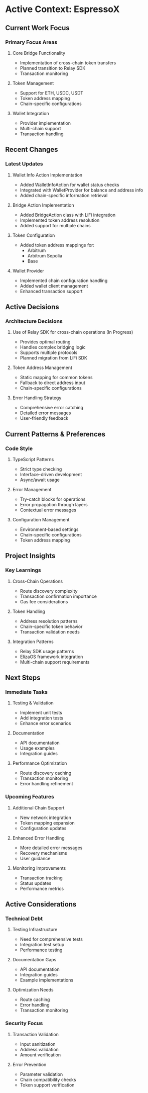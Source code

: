 # Active Context: EspressoX

## Current Work Focus

### Primary Focus Areas
1. Core Bridge Functionality
   - Implementation of cross-chain token transfers
   - Planned transition to Relay SDK
   - Transaction monitoring

2. Token Management
   - Support for ETH, USDC, USDT
   - Token address mapping
   - Chain-specific configurations

3. Wallet Integration
   - Provider implementation
   - Multi-chain support
   - Transaction handling

## Recent Changes

### Latest Updates
1. Wallet Info Action Implementation
   - Added WalletInfoAction for wallet status checks
   - Integrated with WalletProvider for balance and address info
   - Added chain-specific information retrieval

2. Bridge Action Implementation
   - Added BridgeAction class with LiFi integration
   - Implemented token address resolution
   - Added support for multiple chains

2. Token Configuration
   - Added token address mappings for:
     - Arbitrum
     - Arbitrum Sepolia
     - Base

3. Wallet Provider
   - Implemented chain configuration handling
   - Added wallet client management
   - Enhanced transaction support

## Active Decisions

### Architecture Decisions
1. Use of Relay SDK for cross-chain operations (In Progress)
   - Provides optimal routing
   - Handles complex bridging logic
   - Supports multiple protocols
   - Planned migration from LiFi SDK

2. Token Address Management
   - Static mapping for common tokens
   - Fallback to direct address input
   - Chain-specific configurations

3. Error Handling Strategy
   - Comprehensive error catching
   - Detailed error messages
   - User-friendly feedback

## Current Patterns & Preferences

### Code Style
1. TypeScript Patterns
   - Strict type checking
   - Interface-driven development
   - Async/await usage

2. Error Management
   - Try-catch blocks for operations
   - Error propagation through layers
   - Contextual error messages

3. Configuration Management
   - Environment-based settings
   - Chain-specific configurations
   - Token address mapping

## Project Insights

### Key Learnings
1. Cross-Chain Operations
   - Route discovery complexity
   - Transaction confirmation importance
   - Gas fee considerations

2. Token Handling
   - Address resolution patterns
   - Chain-specific token behavior
   - Transaction validation needs

3. Integration Patterns
   - Relay SDK usage patterns
   - ElizaOS framework integration
   - Multi-chain support requirements

## Next Steps

### Immediate Tasks
1. Testing & Validation
   - Implement unit tests
   - Add integration tests
   - Enhance error scenarios

2. Documentation
   - API documentation
   - Usage examples
   - Integration guides

3. Performance Optimization
   - Route discovery caching
   - Transaction monitoring
   - Error handling refinement

### Upcoming Features
1. Additional Chain Support
   - New network integration
   - Token mapping expansion
   - Configuration updates

2. Enhanced Error Handling
   - More detailed error messages
   - Recovery mechanisms
   - User guidance

3. Monitoring Improvements
   - Transaction tracking
   - Status updates
   - Performance metrics

## Active Considerations

### Technical Debt
1. Testing Infrastructure
   - Need for comprehensive tests
   - Integration test setup
   - Performance testing

2. Documentation Gaps
   - API documentation
   - Integration guides
   - Example implementations

3. Optimization Needs
   - Route caching
   - Error handling
   - Transaction monitoring

### Security Focus
1. Transaction Validation
   - Input sanitization
   - Address validation
   - Amount verification

2. Error Prevention
   - Parameter validation
   - Chain compatibility checks
   - Token support verification
